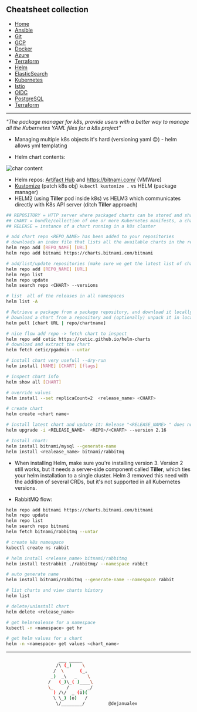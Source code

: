 ## Cheatsheet collection

* [Home](index.md)
* [Ansible](ansible.md)
* [Git](git.md)
* [GCP](gcp.md)
* [Docker](docker.md)
* [Azure](azure.md)
* [Terraform](terraform.md)
* <ins>[Helm](helm.md)<ins>
* [ElasticSearch](elastic.md)
* [Kubernetes](k8s.md)
* [Istio](istio.md)
* [OIDC](openID.md)
* [PostgreSQL](postgres.md)
* [Terraform](terraform.md)

---

<em>"The package manager for k8s, provide users with a better way to manage all the Kubernetes YAML files for a k8s project"</em>

* Managing multiple k8s objects it's hard (versioning yaml 😔) - helm allows yml templating

* Helm chart contents:

![char content](https://github.com/dejanu/cheetcity/blob/gh-pages/src/helm_chart_structure.PNG?raw=true)

* Helm repos: [Artifact Hub](https://artifacthub.io/packages/search?kind=0) and https://bitnami.com/ (VMWare)
* [Kustomize](https://kustomize.io/) (patch k8s obj) `kubectl kustomize .` vs HELM (package manager)
* HELM2 (using **Tiller** pod inside k8s) vs HELM3 which communicates directly with K8s API server (ditch **Tiller** approach)

```bash
## REPOSITORY = HTTP server where packaged charts can be stored and shared
## CHART = bundle/collection of one or more Kubernetes manifests, a chart is a Helm pacakge
## RELEASE = instance of a chart running in a k8s cluster

# add chart repo <REPO_NAME> has been added to your repositories
# downloads an index file that lists all the available charts in the repository
helm repo add [REPO_NAME] [URL]
helm repo add bitnami https://charts.bitnami.com/bitnami

# add/list/update repositories (make sure we get the latest list of charts)
helm repo add [REPO_NAME] [URL]
helm repo list
helm repo update
helm search repo <CHART> --versions

# list  all of the releases in all namespaces
helm list -A

# Retrieve a package from a package repository, and download it locally to a tgz file
# Download a chart from a repository and (optionally) unpack it in local directory
helm pull [chart URL | repo/chartname]

# nice flow add repo -> fetch chart to inspect
helm repo add cetic https://cetic.github.io/helm-charts
# download and extract the chart
helm fetch cetic/pgadmin --untar

# install chart very usefull --dry-run
helm install [NAME] [CHART] [flags]

# inspect chart info
helm show all [CHART]

# override values
helm install --set replicaCount=2  <release_name> <CHART>

# create chart
helm create <chart name>

# install latest chart and update it: Release "<RELEASE_NAME> " does not exist. Installing it now.
helm upgrade -i <RELEASE_NAME>  <REPO>/<CHART> --version 2.16

# Install chart:
helm install bitnami/mysql --generate-name
helm install <realease_name> bitnami/rabbitmq
```

* When installing Helm, make sure you're installing version 3. Version 2 still works, but it needs a server-side component called **Tiller**, which ties your helm installation to a single cluster. Helm 3 removed this need with the addition of several CRDs, but it's not supported in all Kubernetes versions.


* RabbitMQ flow:

```bash
helm repo add bitnami https://charts.bitnami.com/bitnami
helm repo update
helm repo list
helm search repo bitnami
helm fetch bitnami/rabbitmq --untar

# create k8s namespace
kubectl create ns rabbit

# helm install <release_name> bitnami/rabbitmq
helm install testrabbit ./rabbitmq/ --namespace rabbit

# auto generate name 
helm install bitnami/rabbitmq --generate-name --namespace rabbit

# list charts and view charts history
helm list

# delete/uninstall chart
helm delete <release_name>

# get helmrealease for a namespace
kubectl -n <namespace> get hr

# get helm values for a chart
helm -n <namespace> get values <chart_name>
```
---

```bash
                    ___ _____
                   /\ (_)    \
                  /  \      (_,
                 _)  _\   _    \
                /   (_)\_( )____\
                \_     /    _  _/
                  ) /\/  _ (o)(
                  \ \_) (o)   /
                   \/________/         @dejanualex
```